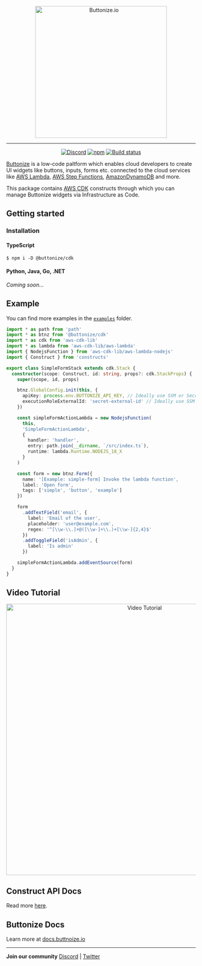 
<p align="center">
  <a href="https://buttonize.io">
    <img width="350" alt="Buttonize.io" src="https://user-images.githubusercontent.com/6282843/212024942-9fd50774-ea26-48ba-b2cf-ca2584498c9a.png">
  </a>
</p>

---

<p align="center">
  <a href="https://discord.gg/2quY4Vz5BM"><img alt="Discord" src="https://img.shields.io/discord/1038752242238496779?style=flat-square" /></a>
  <a href="https://www.npmjs.com/package/@buttonize/cdk"><img alt="npm" src="https://img.shields.io/npm/v/@buttonize/cdk?style=flat-square" /></a>
  <a href="https://github.com/buttonize/buttonize-cdk/actions/workflows/release.yml?query=branch%3Amaster"><img alt="Build status" src="https://img.shields.io/github/actions/workflow/status/buttonize/buttonize-cdk/release.yml?branch=master&style=flat-square" /></a>
</p>

[Buttonize](https://buttonize.io) is a low-code paltform which enables cloud developers to create UI widgets like buttons, inputs, forms etc. connected to the cloud services like [AWS Lambda](https://aws.amazon.com/lambda/), [AWS Step Functions](https://aws.amazon.com/step-functions/), [AmazonDynamoDB](https://aws.amazon.com/dynamodb/) and more.

This package contains [AWS CDK](https://aws.amazon.com/cdk/) constructs through which you can manage Buttonize widgets via Infrastructure as Code.

## Getting started

### Installation


#### TypeScript

```
$ npm i -D @buttonize/cdk
```

#### Python, Java, Go, .NET

*Coming soon...*

## Example

You can find more examples in the [`examples`](./examples) folder.

```typescript
import * as path from 'path'
import * as btnz from '@buttonize/cdk'
import * as cdk from 'aws-cdk-lib'
import * as lambda from 'aws-cdk-lib/aws-lambda'
import { NodejsFunction } from 'aws-cdk-lib/aws-lambda-nodejs'
import { Construct } from 'constructs'

export class SimpleFormStack extends cdk.Stack {
  constructor(scope: Construct, id: string, props?: cdk.StackProps) {
    super(scope, id, props)

    btnz.GlobalConfig.init(this, {
      apiKey: process.env.BUTTONIZE_API_KEY, // Ideally use SSM or Secrets Manager
      executionRoleExternalId: 'secret-external-id' // Ideally use SSM or Secrets Manager
    })

    const simpleFormActionLambda = new NodejsFunction(
      this,
      'SimpleFormActionLambda',
      {
        handler: 'handler',
        entry: path.join(__dirname, `/src/index.ts`),
        runtime: lambda.Runtime.NODEJS_18_X
      }
    )

    const form = new btnz.Form({
      name: '[Example: simple-form] Invoke the lambda function',
      label: 'Open form',
      tags: ['simple', 'button', 'example']
    })

    form
      .addTextField('email', {
        label: 'Email of the user',
        placeholder: 'user@example.com',
        regex: '^[\\w-\\.]+@([\\w-]+\\.)+[\\w-]{2,4}$'
      })
      .addToggleField('isAdmin', {
        label: 'Is admin'
      })

    simpleFormActionLambda.addEventSource(form)
  }
}
```

## Video Tutorial

<p align="center">
  <a href="https://www.youtube.com/watch?v=38cHso4csgY&t=720s"><img width="720" alt="Video Tutorial" src="https://user-images.githubusercontent.com/6282843/227496761-739d6ad0-8b81-426c-8257-90f3ebab4bcb.png"></a>
</p>

## Construct API Docs

Read more [here](API.md).

## Buttonize Docs

Learn more at [docs.buttnoize.io](https://docs.buttonize.io/infrastructure-as-code/aws-cdk/quick-start)

---

**Join our community** [Discord](https://discord.gg/2quY4Vz5BM) | [Twitter](https://twitter.com/SST_dev)
